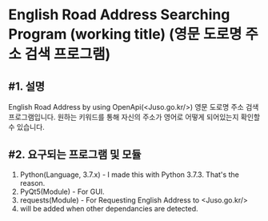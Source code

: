 English Road Address Searching Program (working title) (영문 도로명 주소 검색 프로그램)
=============

#1. 설명
-------------
English Road Address by using OpenApi(<Juso.go.kr/>)
영문 도로명 주소 검색 프로그램입니다. 원하는 키워드를 통해 자신의 주소가 영어로 어떻게 되어있는지 확인할 수 있습니다.

#2. 요구되는 프로그램 및 모듈
-------------
1. Python(Language, 3.7.x) - I made this with Python 3.7.3. That's the reason.
2. PyQt5(Module) - For GUI.
3. requests(Module) - For Requesting English Address to <Juso.go.kr/>
4. will be added when other dependancies are detected.
